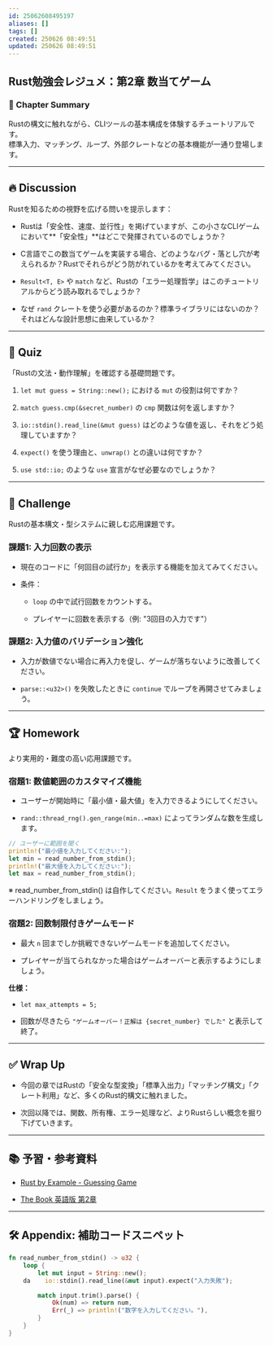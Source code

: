 ```yaml
---
id: 25062608495197
aliases: []
tags: []
created: 250626 08:49:51
updated: 250626 08:49:51
---
```


## Rust勉強会レジュメ：第2章 数当てゲーム

### 📘 Chapter Summary

Rustの構文に触れながら、CLIツールの基本構成を体験するチュートリアルです。  
標準入力、マッチング、ループ、外部クレートなどの基本機能が一通り登場します。

---

## 🔥 Discussion

Rustを知るための視野を広げる問いを提示します：

- Rustは「安全性、速度、並行性」を掲げていますが、この小さなCLIゲームにおいて**「安全性」**はどこで発揮されているのでしょうか？
    
- C言語でこの数当てゲームを実装する場合、どのようなバグ・落とし穴が考えられるか？Rustでそれらがどう防がれているかを考えてみてください。
    
- `Result<T, E>` や `match` など、Rustの「エラー処理哲学」はこのチュートリアルからどう読み取れるでしょうか？
    
- なぜ `rand` クレートを使う必要があるのか？標準ライブラリにはないのか？それはどんな設計思想に由来しているか？
    

---

## 🧠 Quiz

「Rustの文法・動作理解」を確認する基礎問題です。

1. `let mut guess = String::new();` における `mut` の役割は何ですか？
    
2. `match guess.cmp(&secret_number)` の `cmp` 関数は何を返しますか？
    
3. `io::stdin().read_line(&mut guess)` はどのような値を返し、それをどう処理していますか？
    
4. `expect()` を使う理由と、`unwrap()` との違いは何ですか？
    
5. `use std::io;` のような `use` 宣言がなぜ必要なのでしょうか？
    

---

## 🧪 Challenge

Rustの基本構文・型システムに親しむ応用課題です。

### 課題1: 入力回数の表示

- 現在のコードに「何回目の試行か」を表示する機能を加えてみてください。
    
- 条件：
    
    - `loop` の中で試行回数をカウントする。
        
    - プレイヤーに回数を表示する（例: "3回目の入力です"）
        

### 課題2: 入力値のバリデーション強化

- 入力が数値でない場合に再入力を促し、ゲームが落ちないように改善してください。
    
- `parse::<u32>()` を失敗したときに `continue` でループを再開させてみましょう。
    

---

## 🏆 Homework

より実用的・難度の高い応用課題です。

### 宿題1: 数値範囲のカスタマイズ機能

- ユーザーが開始時に「最小値・最大値」を入力できるようにしてください。
    
- `rand::thread_rng().gen_range(min..=max)` によってランダムな数を生成します。
    

```rust
// ユーザーに範囲を聞く
println!("最小値を入力してください:");
let min = read_number_from_stdin();
println!("最大値を入力してください:");
let max = read_number_from_stdin();
```

※ read_number_from_stdin() は自作してください。`Result` をうまく使ってエラーハンドリングをしましょう。

### 宿題2: 回数制限付きゲームモード

- 最大 `n` 回までしか挑戦できないゲームモードを追加してください。
    
- プレイヤーが当てられなかった場合はゲームオーバーと表示するようにしましょう。
    

**仕様：**

- `let max_attempts = 5;`
    
- 回数が尽きたら `"ゲームオーバー！正解は {secret_number} でした"` と表示して終了。
    

---

## ✅ Wrap Up

- 今回の章ではRustの「安全な型変換」「標準入出力」「マッチング構文」「クレート利用」など、多くのRust的構文に触れました。
    
- 次回以降では、関数、所有権、エラー処理など、よりRustらしい概念を掘り下げていきます。
    

---

## 📚 予習・参考資料

- [Rust by Example - Guessing Game](https://doc.rust-lang.org/rust-by-example/std_misc/file/guessing_game.html)
    
- [The Book 英語版 第2章](https://doc.rust-lang.org/book/ch02-00-guessing-game-tutorial.html)
    

---

## 🛠️ Appendix: 補助コードスニペット

```rust
fn read_number_from_stdin() -> u32 {
    loop {
        let mut input = String::new();
    da    io::stdin().read_line(&mut input).expect("入力失敗");

        match input.trim().parse() {
            Ok(num) => return num,
            Err(_) => println!("数字を入力してください。"),
        }
    }
}
```